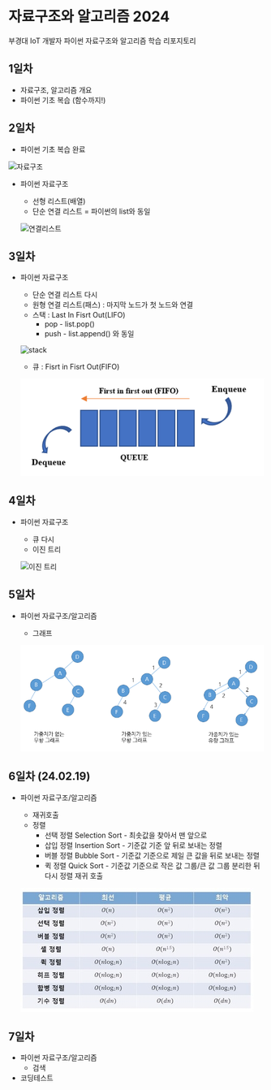 # 자료구조와 알고리즘 2024
부경대 IoT 개발자 파이썬 자료구조와 알고리즘 학습 리포지토리

## 1일차
- 자료구조, 알고리즘 개요
- 파이썬 기초 복습 (함수까지!)

## 2일차
- 파이썬 기초 복습 완료

![자료구조](https://t1.daumcdn.net/cfile/tistory/23202B4C53FDC5600C)

- 파이썬 자료구조
    - 선형 리스트(배열)
    - 단순 연결 리스트 = 파이썬의 list와 동일

    ![연결리스트](https://upload.wikimedia.org/wikipedia/commons/9/9c/Single_linked_list.png)

## 3일차
- 파이썬 자료구조
    - 단순 연결 리스트 다시
    - 원형 연결 리스트(패스) : 마지막 노드가 첫 노드와 연결
    - 스택 : Last In Fisrt Out(LIFO)
        - pop - list.pop()
        - push - list.append() 와 동일

    ![stack](https://cs.lmu.edu/~ray/images/stack.gif)

    - 큐 : Fisrt in Fisrt Out(FIFO)

    ![queue](https://raw.githubusercontent.com/som7199/ds-and-algorithm-2024/main/images/queue.png)
    
## 4일차
- 파이썬 자료구조
    - 큐 다시
    - 이진 트리

    ![이진 트리](https://kahee.github.io//assets/post_img/tree3.png)

## 5일차
- 파이썬 자료구조/알고리즘
    - 그래프

    ![그래프 개념](https://raw.githubusercontent.com/som7199/ds-and-algorithm-2024/main/images/graph02.png)

## 6일차 (24.02.19)
- 파이썬 자료구조/알고리즘
    - 재귀호출
    - 정렬
        - 선택 정렬 Selection Sort - 최솟값을 찾아서 맨 앞으로
        - 삽입 정렬 Insertion Sort - 기준값 기준 앞 뒤로 보내는 정렬
        - 버블 정렬 Bubble Sort - 기준값 기준으로 제일 큰 값을 뒤로 보내는 정렬
        - 퀵 정렬 Quick Sort - 기준값 기준으로 작은 값 그룹/큰 값 그룹 분리한 뒤 다시 정렬 재귀 호출

    ![정렬](https://raw.githubusercontent.com/som7199/ds-and-algorithm-2024/main/images/sorting.jpg)

## 7일차
- 파이썬 자료구조/알고리즘
    - 검색
- 코딩테스트